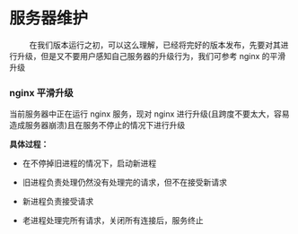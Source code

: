 # 服务器维护

&nbsp;&nbsp;&nbsp;&nbsp;&nbsp;&nbsp;&nbsp;&nbsp;
在我们版本运行之初，可以这么理解，已经将完好的版本发布，先要对其进行升级，但是又不要用户感知自己服务器的升级行为，我们可参考 nginx 的平滑升级

### nginx 平滑升级

当前服务器中正在运行 nginx 服务，现对 nginx 进行升级(且跨度不要太大，容易造成服务器崩溃)且在服务不停止的情况下进行升级

**具体过程：**

- 在不停掉旧进程的情况下，启动新进程

- 旧进程负责处理仍然没有处理完的请求，但不在接受新请求

- 新进程负责接受请求

- 老进程处理完所有请求，关闭所有连接后，服务终止
